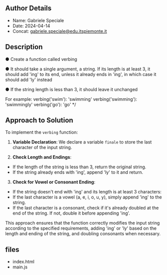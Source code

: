 ## Author Details

* Name: Gabriele Speciale
* Date: 2024-04-14
* Concat: gabriele.speciale@edu.itspiemonte.it



## Description

● Create a function called verbing
 
● It should take a single argument, a string. If its length is at least 3, it should add 'ing' to 
  its end, unless it already ends in 'ing', in which case it should add 'ly' instead

● If the string length is less than 3, it should leave it unchanged

  For example:
  verbing('swim'): 'swimming'
  verbing('swimming'): 'swimmingly'
  verbing('go'): 'go' 
 */




## Approach to Solution

To implement the `verbing` function:

1. **Variable Declaration**: We declare a variable `finale` to store the last character of the input string.

2. **Check Length and Endings**:
- If the length of the string is less than 3, return the original string.
- If the string already ends with 'ing', append 'ly' to it and return.
   
3. **Check for Vowel or Consonant Ending**:
- If the string doesn't end with 'ing' and its length is at least 3 characters:
- If the last character is a vowel (a, e, i, o, u, y), simply append 'ing' to the string.
- If the last character is a consonant, check if it's already doubled at the end of the string. If not, double it before 
  appending 'ing'.

This approach ensures that the function correctly modifies the input string according to the specified requirements, adding 'ing' or 'ly' based on the length and ending of the string, and doubling consonants when necessary.





## files

* index.html
* main.js
